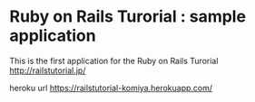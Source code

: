 # Ruby on Rails Turorial : sample application

This is the first application for the 
Ruby on Rails Turorial http://railstutorial.jp/

heroku url https://railstutorial-komiya.herokuapp.com/
